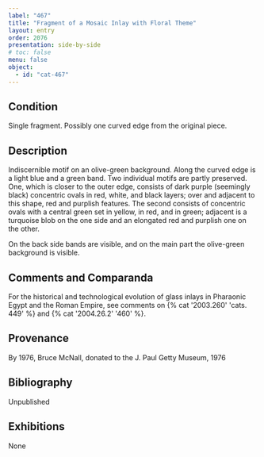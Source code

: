 ```yaml
---
label: "467"
title: "Fragment of a Mosaic Inlay with Floral Theme"
layout: entry
order: 2076
presentation: side-by-side
# toc: false
menu: false
object:
  - id: "cat-467"
---
```


## Condition

Single fragment. Possibly one curved edge from the original piece.

## Description

Indiscernible motif on an olive-green background. Along the curved edge is a light blue and a green band. Two individual motifs are partly preserved. One, which is closer to the outer edge, consists of dark purple (seemingly black) concentric ovals in red, white, and black layers; over and adjacent to this shape, red and purplish features. The second consists of concentric ovals with a central green set in yellow, in red, and in green; adjacent is a turquoise blob on the one side and an elongated red and purplish one on the other.

On the back side bands are visible, and on the main part the olive-green background is visible.

## Comments and Comparanda

For the historical and technological evolution of glass inlays in Pharaonic Egypt and the Roman Empire, see comments on {% cat '2003.260' 'cats. 449' %} and {% cat '2004.26.2' '460' %}.

## Provenance

By 1976, Bruce McNall, donated to the J. Paul Getty Museum, 1976

## Bibliography

Unpublished

## Exhibitions

None